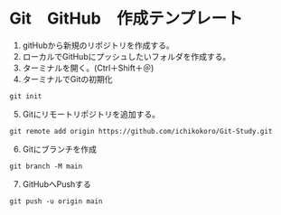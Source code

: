 # Git　GitHub　作成テンプレート
1. gitHubから新規のリポジトリを作成する。
2. ローカルでGitHubにプッシュしたいフォルダを作成する。
3. ターミナルを開く。(Ctrl＋Shift＋＠)
4. ターミナルでGitの初期化  
```
git init 
```
5. Gitにリモートリポジトリを追加する。
```
git remote add origin https://github.com/ichikokoro/Git-Study.git
```
6. Gitにブランチを作成
```
git branch -M main
```
7. GitHubへPushする
```
git push -u origin main
```